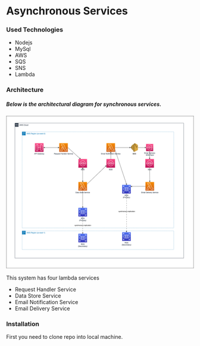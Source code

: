 # Asynchronous Services

### Used Technologies
- Nodejs
- MySql
- AWS
- SQS
- SNS
- Lambda

### Architecture

##### Below is the architectural diagram for synchronous services.

![My Image](/documents/asynchronous_services.png)

This system has four lambda services
- Request Handler Service
- Data Store Service
- Email Notification Service
- Email Delivery Service

### Installation
First you need to clone repo into local machine.